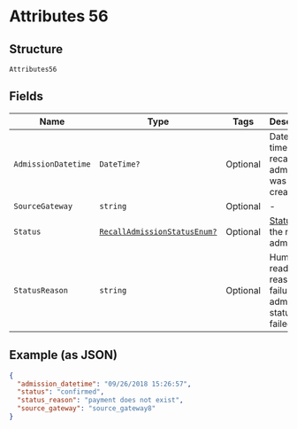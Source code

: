 
# Attributes 56

## Structure

`Attributes56`

## Fields

| Name | Type | Tags | Description |
|  --- | --- | --- | --- |
| `AdmissionDatetime` | `DateTime?` | Optional | Date and time the recall admission was created |
| `SourceGateway` | `string` | Optional | - |
| `Status` | [`RecallAdmissionStatusEnum?`](../../doc/models/recall-admission-status-enum.md) | Optional | [Status](http://draft-api-docs.form3.tech/api.html#enumerations-payment-admission-status) of the recall admission |
| `StatusReason` | `string` | Optional | Human-readable reason for failure if admission status is failed |

## Example (as JSON)

```json
{
  "admission_datetime": "09/26/2018 15:26:57",
  "status": "confirmed",
  "status_reason": "payment does not exist",
  "source_gateway": "source_gateway8"
}
```

